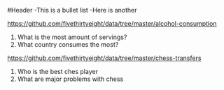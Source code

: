 #Header
-This is a bullet list
-Here is another

https://github.com/fivethirtyeight/data/tree/master/alcohol-consumption

1. What is the most amount of servings?
2. What country consumes the most?

https://github.com/fivethirtyeight/data/tree/master/chess-transfers

1. Who is the best ches player
2. What are major problems with chess
